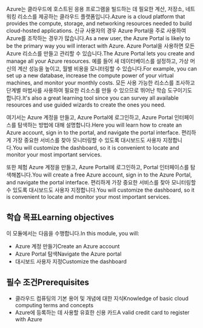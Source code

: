 <span data-ttu-id="a6893-101">Azure는 클라우드에 호스트된 응용 프로그램을 빌드하는 데 필요한 계산, 저장소, 네트워킹 리소스를 제공하는 클라우드 플랫폼입니다.</span><span class="sxs-lookup"><span data-stu-id="a6893-101">Azure is a cloud platform that provides the compute, storage, and networking resources needed to build cloud-hosted applications.</span></span> <span data-ttu-id="a6893-102">신규 사용자의 경우 Azure Portal을 주로 사용하여 Azure를 조작하는 경우가 많습니다.</span><span class="sxs-lookup"><span data-stu-id="a6893-102">As a new user, the Azure Portal is likely to be the primary way you will interact with Azure.</span></span> <span data-ttu-id="a6893-103">Azure Portal을 사용하면 모든 Azure 리소스를 만들고 관리할 수 있습니다.</span><span class="sxs-lookup"><span data-stu-id="a6893-103">The Azure Portal lets you create and manage all your Azure resources.</span></span> <span data-ttu-id="a6893-104">예를 들어 새 데이터베이스를 설정하고, 가상 머신의 계산 성능을 높이고, 월별 비용을 모니터링할 수 있습니다.</span><span class="sxs-lookup"><span data-stu-id="a6893-104">For example, you can set up a new database, increase the compute power of your virtual machines, and monitor your monthly costs.</span></span> <span data-ttu-id="a6893-105">모든 사용 가능한 리소스를 조사하고 단계별 마법사를 사용하여 필요한 리소스를 만들 수 있으므로 뛰어난 학습 도구이기도 합니다.</span><span class="sxs-lookup"><span data-stu-id="a6893-105">It's also a great learning tool since you can survey all available resources and use guided wizards to create the ones you need.</span></span>

<span data-ttu-id="a6893-106">여기서는 Azure 계정을 만들고, Azure Portal에 로그인하고, Azure Portal 인터페이스를 탐색하는 방법에 대해 설명합니다.</span><span class="sxs-lookup"><span data-stu-id="a6893-106">Here you will learn how to create an Azure account, sign in to the portal, and navigate the portal interface.</span></span> <span data-ttu-id="a6893-107">편리하게 가장 중요한 서비스를 찾아 모니터링할 수 있도록 대시보드도 사용자 지정합니다.</span><span class="sxs-lookup"><span data-stu-id="a6893-107">You will customize the dashboard, so it is convenient to locate and monitor your most important services.</span></span>

<span data-ttu-id="a6893-108">또한 체험 Azure 계정을 만들고, Azure Portal에 로그인하고, Portal 인터페이스를 탐색해봅니다.</span><span class="sxs-lookup"><span data-stu-id="a6893-108">You will create a free Azure account, sign in to the Azure Portal, and navigate the portal interface.</span></span> <span data-ttu-id="a6893-109">편리하게 가장 중요한 서비스를 찾아 모니터링할 수 있도록 대시보드도 사용자 지정합니다.</span><span class="sxs-lookup"><span data-stu-id="a6893-109">You will customize the dashboard, so it is convenient to locate and monitor your most important services.</span></span>


## <a name="learning-objectives"></a><span data-ttu-id="a6893-110">학습 목표</span><span class="sxs-lookup"><span data-stu-id="a6893-110">Learning objectives</span></span>
<span data-ttu-id="a6893-111">이 모듈에서는 다음을 수행합니다.</span><span class="sxs-lookup"><span data-stu-id="a6893-111">In this module, you will:</span></span>

- <span data-ttu-id="a6893-112">Azure 계정 만들기</span><span class="sxs-lookup"><span data-stu-id="a6893-112">Create an Azure account</span></span>
- <span data-ttu-id="a6893-113">Azure Portal 탐색</span><span class="sxs-lookup"><span data-stu-id="a6893-113">Navigate the Azure portal</span></span>
- <span data-ttu-id="a6893-114">대시보드 사용자 지정</span><span class="sxs-lookup"><span data-stu-id="a6893-114">Customize the dashboard</span></span>

## <a name="prerequisites"></a><span data-ttu-id="a6893-115">필수 조건</span><span class="sxs-lookup"><span data-stu-id="a6893-115">Prerequisites</span></span>

- <span data-ttu-id="a6893-116">클라우드 컴퓨팅의 기본 용어 및 개념에 대한 지식</span><span class="sxs-lookup"><span data-stu-id="a6893-116">Knowledge of basic cloud computing terms and concepts</span></span>
- <span data-ttu-id="a6893-117">Azure에 등록하는 데 사용할 유효한 신용 카드</span><span class="sxs-lookup"><span data-stu-id="a6893-117">A valid credit card to register with Azure</span></span>